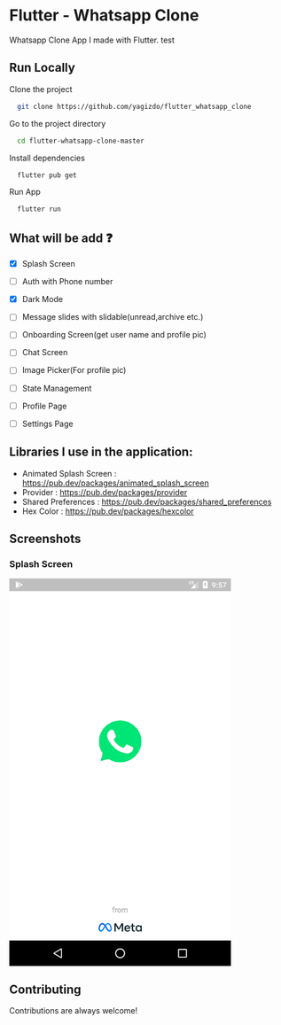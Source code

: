 # Flutter - Whatsapp Clone

Whatsapp Clone App I made with Flutter.
test

## Run Locally

Clone the project

```bash
  git clone https://github.com/yagizdo/flutter_whatsapp_clone
```

Go to the project directory

```bash
  cd flutter-whatsapp-clone-master
```

Install dependencies

```bash
  flutter pub get
```

Run App

```bash
  flutter run
```


## What will be add :question:

- [x] Splash Screen
- [ ] Auth with Phone number
- [x] Dark Mode
- [ ] Message slides with slidable(unread,archive etc.)
- [ ] Onboarding Screen(get user name and profile pic)
- [ ] Chat Screen
- [ ] Image Picker(For profile pic)
- [ ] State Management
- [ ] Profile Page
- [ ] Settings Page


##  Libraries I use in the application:
- Animated Splash Screen : https://pub.dev/packages/animated_splash_screen
- Provider : https://pub.dev/packages/provider
- Shared Preferences : https://pub.dev/packages/shared_preferences
- Hex Color : https://pub.dev/packages/hexcolor

## Screenshots

### Splash Screen 
<img align="center" width="400" height="700" src="Screenshots/splash_screen.png">

## Contributing

Contributions are always welcome!
